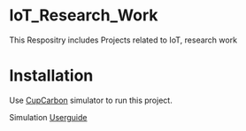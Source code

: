# IoT_Research_Work

This Respositry includes Projects related to IoT, research work 

# Installation

Use [CupCarbon](http://www.cupcarbon.com/download.html) simulator to run this project.

Simulation [Userguide](http://cupcarbon.com/cupcarbon_ug.html)
